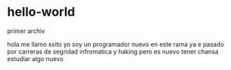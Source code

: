 # hello-world
primer archiv

hola me llamo sxito yo soy un programador nuevo en este rama ya e pasado por carreras de segridad infromatica y haking pero es nuevo tener chansa estudiar algo nuevo
